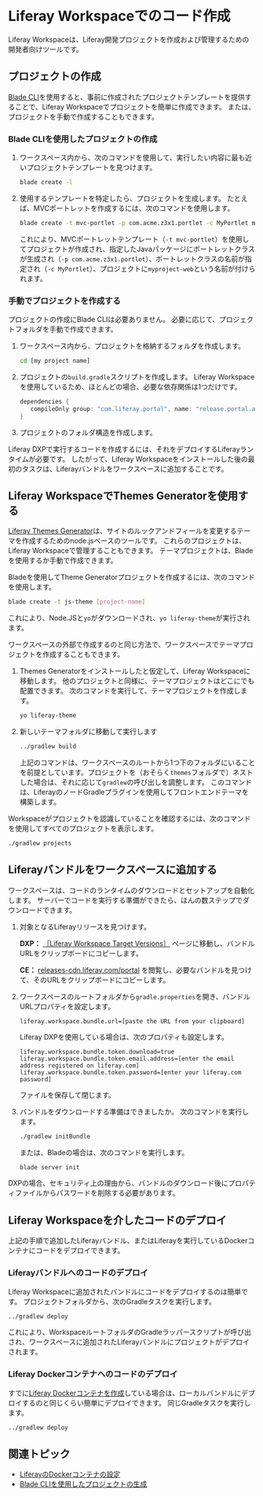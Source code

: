 # Liferay Workspaceでのコード作成

Liferay Workspaceは、Liferay開発プロジェクトを作成および管理するための開発者向けツールです。

<a name="プロジェクトの作成" />

## プロジェクトの作成

[Blade CLI](../blade-cli/installing-and-updating-blade-cli.md)を使用すると、事前に作成されたプロジェクトテンプレートを提供することで、Liferay Workspaceでプロジェクトを簡単に作成できます。 または、プロジェクトを手動で作成することもできます。

### Blade CLIを使用したプロジェクトの作成

1. ワークスペース内から、次のコマンドを使用して、実行したい内容に最も近いプロジェクトテンプレートを見つけます。

   ```bash
   blade create -l
   ```

1. 使用するテンプレートを特定したら、プロジェクトを生成します。 たとえば、MVCポートレットを作成するには、次のコマンドを使用します。

   ```bash
   blade create -t mvc-portlet -p com.acme.z3x1.portlet -c MyPortlet myproject-web
   ```

   これにより、MVCポートレットテンプレート（`-t mvc-portlet`）を使用してプロジェクトが作成され、指定したJavaパッケージにポートレットクラスが生成され（`-p com.acme.z3x1.portlet`）、ポートレットクラスの名前が指定され（`-c MyPortlet`）、プロジェクトに`myproject-web`という名前が付けられます。

### 手動でプロジェクトを作成する

プロジェクトの作成にBlade CLIは必要ありません。 必要に応じて、プロジェクトフォルダを手動で作成できます。

1. ワークスペース内から、プロジェクトを格納するフォルダを作成します。

   ```bash
   cd [my project name]
   ```

1. プロジェクトの`build.gradle`スクリプトを作成します。 Liferay Workspaceを使用しているため、ほとんどの場合、必要な依存関係は1つだけです。

   ```groovy
   dependencies {
      compileOnly group: "com.liferay.portal", name: "release.portal.api"
   }
   ```

1. プロジェクトのフォルダ構造を作成します。

Liferay DXPで実行するコードを作成するには、それをデプロイするLiferayランタイムが必要です。 したがって、Liferay Workspaceをインストールした後の最初のタスクは、Liferayバンドルをワークスペースに追加することです。

<a name="liferay-workspaceでthemes-generatorを使用する" />

## Liferay WorkspaceでThemes Generatorを使用する

[Liferay Themes Generator](../other-tools/theme-generator.md)は、サイトのルックアンドフィールを変更するテーマを作成するためのnode.jsベースのツールです。 これらのプロジェクトは、Liferay Workspaceで管理することもできます。 テーマプロジェクトは、Bladeを使用するか手動で作成できます。

Bladeを使用してTheme Generatorプロジェクトを作成するには、次のコマンドを使用します。

```bash
blade create -t js-theme [project-name]
```

これにより、Node.JSと`yo`がダウンロードされ、`yo liferay-theme`が実行されます。

ワークスペースの外部で作成するのと同じ方法で、ワークスペースでテーマプロジェクトを作成することもできます。

1. Themes Generatorをインストールしたと仮定して、Liferay Workspaceに移動します。 他のプロジェクトと同様に、テーマプロジェクトはどこにでも配置できます。 次のコマンドを実行して、テーマプロジェクトを作成します。

   ```bash
   yo liferay-theme
   ```

1. 新しいテーマフォルダに移動して実行します

   ```bash
   ../gradlew build
   ```

   上記のコマンドは、ワークスペースのルートから1つ下のフォルダにいることを前提としています。プロジェクトを（おそらく`themes`フォルダで）ネストした場合は、それに応じて`gradlew`の呼び出しを調整します。 このコマンドは、LiferayのノードGradleプラグインを使用してフロントエンドテーマを構築します。

Workspaceがプロジェクトを認識していることを確認するには、次のコマンドを使用してすべてのプロジェクトを表示します。

```bash
./gradlew projects
```

<a name="liferayバンドルをワークスペースに追加する" />

## Liferayバンドルをワークスペースに追加する

ワークスペースは、コードのランタイムのダウンロードとセットアップを自動化します。 サーバーでコードを実行する準備ができたら、ほんの数ステップでダウンロードできます。

1. 対象となるLiferayリリースを見つけます。

   **DXP：** [［Liferay Workspace Target Versions］](https://help.liferay.com/hc/en-us/articles/360041818312) ページに移動し、バンドルURLをクリップボードにコピーします。

   **CE：** [releases-cdn.liferay.com/portal](https://releases-cdn.liferay.com/portal) を閲覧し、必要なバンドルを見つけて、そのURLをクリップボードにコピーします。

1. ワークスペースのルートフォルダから`gradle.properties`を開き、バンドルURLプロパティを設定します。

   ```properties
   liferay.workspace.bundle.url=[paste the URL from your clipboard]
   ```

   Liferay DXPを使用している場合は、次のプロパティも設定します。

   ```properties
   liferay.workspace.bundle.token.download=true
   liferay.workspace.bundle.token.email.address=[enter the email address registered on liferay.com]
   liferay.workspace.bundle.token.password=[enter your liferay.com password]
   ```

   ファイルを保存して閉じます。

1. バンドルをダウンロードする準備はできましたか。 次のコマンドを実行します。

   ```bash
   ./gradlew initBundle
   ```

   または、Bladeの場合は、次のコマンドを実行します。

   ```bash
   blade server init
   ```

DXPの場合、セキュリティ上の理由から、バンドルのダウンロード後にプロパティファイルからパスワードを削除する必要があります。

<a name="liferay-workspaceを介したコードのデプロイ" />

## Liferay Workspaceを介したコードのデプロイ

上記の手順で追加したLiferayバンドル、またはLiferayを実行しているDockerコンテナにコードをデプロイできます。

### Liferayバンドルへのコードのデプロイ

Liferay Workspaceに追加されたバンドルにコードをデプロイするのは簡単です。 プロジェクトフォルダから、次のGradleタスクを実行します。

```bash
../gradlew deploy
```

これにより、WorkspaceルートフォルダのGradleラッパースクリプトが呼び出され、ワークスペースに追加されたLiferayバンドルにプロジェクトがデプロイされます。

### Liferay Dockerコンテナへのコードのデプロイ

すでに[Liferay Dockerコンテナを作成](./configuring-a-liferay-docker-container.md)している場合は、ローカルバンドルにデプロイするのと同じくらい簡単にデプロイできます。 同じGradleタスクを実行します。

```bash
../gradlew deploy
```

<a name="関連トピック" />

## 関連トピック

* [LiferayのDockerコンテナの設定](./configuring-a-liferay-docker-container.md)
* [Blade CLIを使用したプロジェクトの生成](../blade-cli/generating-projects-with-blade-cli.md)
